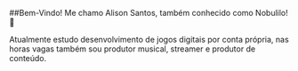 ##Bem-Vindo!
Me chamo Alison Santos, também conhecido como Nobulilo! 👺

Atualmente estudo desenvolvimento de jogos digitais por conta própria, nas horas vagas também sou produtor musical, streamer e produtor de conteúdo.
